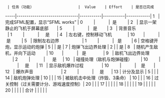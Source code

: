      | 任务（功能）                    |  Value    | Effort    | 是否已完成  
-----|-------------------------------|-----------|-----------|------------|
1    | 完成SFML配置，显示“SFML works”  | 0         |           |  是          |
2    | 显示一架静止的飞机于屏幕底部       | 5         |           |   是        |
3    | 背景音乐                       | 1         |           |     是       |
4    | 左右键，控制移动飞机             | 10        |           |  是          |
5    | 限制左右边界                    | 1         |           |   是         |
6    | 空格键开炮，显示运动的炮弹        | 5         |           |    是        |
7    | 炮弹飞出边界处理                | 2          |           |       是    |
8    | 随机产生敌机，并向下运动          | 10        |           |   是               |
9    | 敌机飞出边界处理                | 2         |           |      是      |
10   | 碰撞处理（敌机与炮弹碰撞）        | 10         |           |     是      |
11   | 显示敌机爆炸过程                | 10         |           |    是        |
12   | 爆炸声音                       | 2         |           |     是       |
13   | 计分及显示                     | 5         |           |            |
14   | 敌机炮弹处理                   | 10         |           |            |
15   | 被敌机击中处理（炸毁、3条命）     | 10          |           |           |
16   | 过关控制（过关需要计分、游戏速度控制）| 20        |           |           |
17   |                               |            |           |           |
18   |                               |            |           |           |
19   |                               |            |           |           |
20   |                               |            |           |           |
合计   |                              |            |           |           |


